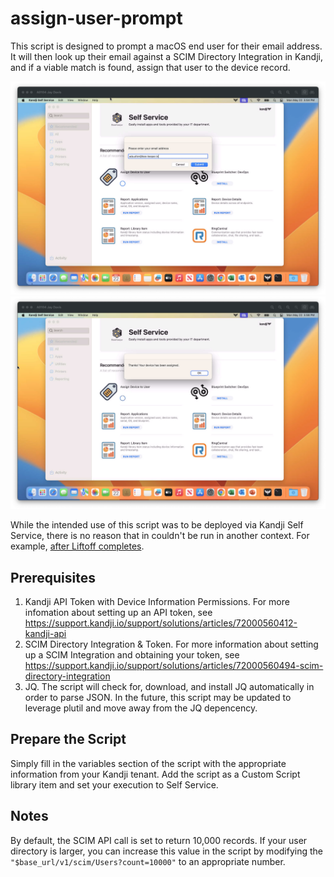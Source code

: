 
# assign-user-prompt

This script is designed to prompt a macOS end user for their email address. It will then look up their email against a SCIM Directory Integration in Kandji, and if a viable match is found, assign that user to the device record.

![End user experience](images/aup-image1.png)
![End user success](images/aup-image2.png)

While the intended use of this script was to be deployed via Kandji Self Service, there is no reason that in couldn't be run in another context. For example, [after Liftoff completes](https://github.com/kandji-inc/support/blob/main/Scripts/installAfterLiftoff.zsh).

## Prerequisites

1. Kandji API Token with Device Information Permissions. For more infomation about setting up an API token, see https://support.kandji.io/support/solutions/articles/72000560412-kandji-api
2. SCIM Directory Integration & Token. For more information about setting up a SCIM Integration and obtaining your token, see https://support.kandji.io/support/solutions/articles/72000560494-scim-directory-integration
3. JQ. The script will check for, download, and install JQ automatically in order to parse JSON. In the future, this script may be updated to leverage plutil and move away from the JQ depencency. 
 
## Prepare the Script
 
Simply fill in the variables section of the script with the appropriate information from your Kandji tenant. Add the script as a Custom Script library item and set your execution to Self Service. 

## Notes

By default, the SCIM API call is set to return 10,000 records. If your user directory is larger, you can increase this value in the script by modifying the `"$base_url/v1/scim/Users?count=10000"` to an appropriate number.
